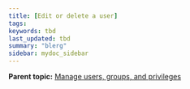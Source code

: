 ```yaml
---
title: [Edit or delete a user]
tags:
keywords: tbd
last_updated: tbd
summary: "blerg"
sidebar: mydoc_sidebar
---
```



**Parent topic:** [Manage users, groups, and privileges](/pages/admin/users_groups/about_users_groups.html)

